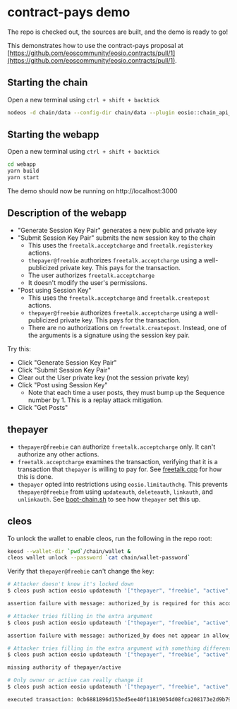 # contract-pays demo

The repo is checked out, the sources are built, and the demo is ready to go!

This demonstrates how to use the contract-pays proposal at [https://github.com/eoscommunity/eosio.contracts/pull/1](https://github.com/eoscommunity/eosio.contracts/pull/1).

## Starting the chain

Open a new terminal using `ctrl + shift + backtick`

```sh
nodeos -d chain/data --config-dir chain/data --plugin eosio::chain_api_plugin --plugin eosio::history_api_plugin -f "*" --http-server-address 0.0.0.0:8888 --access-control-allow-origin '*' --http-validate-host 0 -e -p eosio
```

## Starting the webapp

Open a new terminal using `ctrl + shift + backtick`

```sh
cd webapp
yarn build
yarn start
```

The demo should now be running on http://localhost:3000

## Description of the webapp

* "Generate Session Key Pair" generates a new public and private key
* "Submit Session Key Pair" submits the new session key to the chain
  * This uses the  `freetalk.acceptcharge` and `freetalk.registerkey` actions.
  * `thepayer@freebie` authorizes `freetalk.acceptcharge` using a well-publicized private key. This pays for the transaction.
  * The user authorizes `freetalk.acceptcharge`
  * It doesn't modify the user's permissions.
* "Post using Session Key"
  * This uses the `freetalk.acceptcharge` and `freetalk.createpost` actions.
  * `thepayer@freebie` authorizes `freetalk.acceptcharge` using a well-publicized private key. This pays for the transaction.
  * There are no authorizations on `freetalk.createpost`. Instead, one of the arguments is a signature using the session key pair.

Try this:
* Click "Generate Session Key Pair"
* Click "Submit Session Key Pair"
* Clear out the User private key (not the session private key)
* Click "Post using Session Key"
  * Note that each time a user posts, they must bump up the Sequence number by 1. This is a replay attack mitigation.
* Click "Get Posts"

## thepayer

* `thepayer@freebie` can authorize `freetalk.acceptcharge` only. It can't authorize any other actions.
* `freetalk.acceptcharge` examines the transaction, verifying that it is a transaction that `thepayer` is willing to pay for. See [freetalk.cpp](freetalk.cpp) for how this is done.
* `thepayer` opted into restrictions using `eosio.limitauthchg`. This prevents `thepayer@freebie` from using `updateauth`, `deleteauth`, `linkauth`, and `unlinkauth`. See [boot-chain.sh](chain/boot-chain.sh) to see how `thepayer` set this up.

## cleos

To unlock the wallet to enable cleos, run the following in the repo root:

```sh
keosd --wallet-dir `pwd`/chain/wallet &
cleos wallet unlock --password `cat chain/wallet-password`
```

Verify that `thepayer@freebie` can't change the key:

```sh
# Attacker doesn't know it's locked down
$ cleos push action eosio updateauth '["thepayer", "freebie", "active", {threshold : 1, keys : [{key : "EOS61yGzPxQiHVseZ9cFyyZQRjE64GTYWj8reuYZ76JTFx1qLudcB", weight : 1}], accounts : [], waits : []}]' -p thepayer@freebie

assertion failure with message: authorized_by is required for this account

# Attacker tries filling in the extra argument
$ cleos push action eosio updateauth '["thepayer", "freebie", "active", {threshold : 1, keys : [{key : "EOS61yGzPxQiHVseZ9cFyyZQRjE64GTYWj8reuYZ76JTFx1qLudcB", weight : 1}], accounts : [], waits : []}, "freebie"]' -p thepayer@freebie

assertion failure with message: authorized_by does not appear in allow_perms

# Attacker tries filling in the extra argument with something different
$ cleos push action eosio updateauth '["thepayer", "freebie", "active", {threshold : 1, keys : [{key : "EOS61yGzPxQiHVseZ9cFyyZQRjE64GTYWj8reuYZ76JTFx1qLudcB", weight : 1}], accounts : [], waits : []}, "active"]' -p thepayer@freebie

missing authority of thepayer/active

# Only owner or active can really change it
$ cleos push action eosio updateauth '["thepayer", "freebie", "active", {threshold : 1, keys : [{key : "EOS61yGzPxQiHVseZ9cFyyZQRjE64GTYWj8reuYZ76JTFx1qLudcB", weight : 1}], accounts : [], waits : []}, "active"]' -p thepayer@active

executed transaction: 0cb6881896d153ed5ee40f11819054d08fca208173e2d9b79d72ee3f853d4800  168 bytes  249 us
```
